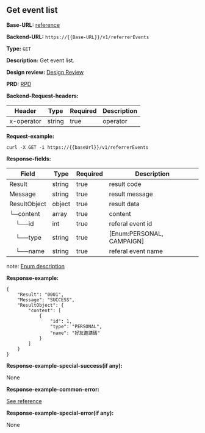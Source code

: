 #
## Get event list

**Base-URL:** [reference](https://jkopay.atlassian.net/wiki/spaces/RD4/pages/29393109/jkopay-app-svc+base-url)

**Backend-URL:** `https://{{Base-URL}}/v1/referrerEvents`

**Type:** `GET`

**Description:** Get event list.

**Design review:** [Design Review](https://jkopay.atlassian.net/wiki/spaces/RD4/pages/33424007/referral+code+Design+Review)

**PRD:** [RPD](https://jkopay.atlassian.net/wiki/spaces/PM/pages/29687846)

**Backend-Request-headers:**

| Header     | Type   | Required | Description |
|------------|--------|----------|-------------|
| x-operator | string | true     | operator    |

**Request-example:**
```
curl -X GET -i https://{{baseUrl}}/v1/referrerEvents
```

**Response-fields:**

| Field             | Type   | Required | Description               |
|-------------------|--------|----------|---------------------------|
| Result            | string | true     | result code               |
| Message           | string | true     | result message            |
| ResultObject      | object | true     | result data               |
| └─content         | array  | true     | content                   |
| &emsp;└──id       | int    | true     | referal event id          |
| &emsp;└──type     | string | true     | [Enum:PERSONAL, CAMPAIGN] |
| &emsp;└──name     | string | true     | referal event name        |

note: [Enum description](https://enum_place)

**Response-example:**
```
{
    "Result": "0001",
    "Message": "SUCCESS",
    "ResultObject": {
        "content": [
            {
                "id": 1,
                "type": "PERSONAL",
                "name": "好友邀請碼"
            }
        ]
    }
}
```

**Response-example-special-success(if any):**

None

**Response-example-common-error:**

[See reference](https://jkopay.atlassian.net/wiki/spaces/RD4/pages/29852060/jkopay-app-svc+result+code)

**Response-example-special-error(if any):**

None